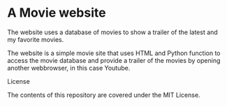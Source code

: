 
# A Movie website

The website uses a database of movies to show
a trailer of the latest and my favorite movies.

The website is a simple movie site that uses HTML
and Python function to access the movie database and
provide a trailer of the movies by opening another
webbrowser, in this case Youtube.


License 

The contents of this repository are covered under the MIT License.
